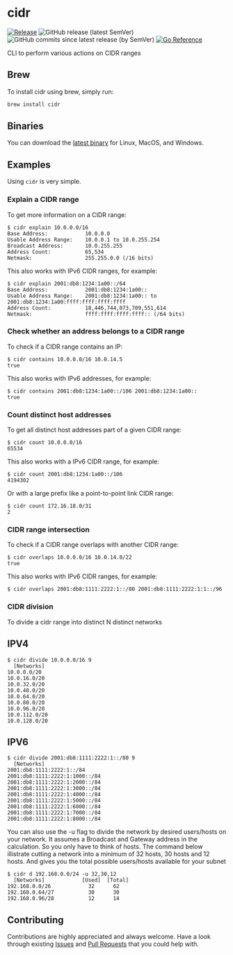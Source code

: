 # cidr
[![Release](https://github.com/bschaatsbergen/cidr/actions/workflows/goreleaser.yaml/badge.svg)](https://github.com/bschaatsbergen/cidr/actions/workflows/goreleaser.yaml) ![GitHub release (latest SemVer)](https://img.shields.io/github/v/release/bschaatsbergen/cidr) ![GitHub commits since latest release (by SemVer)](https://img.shields.io/github/commits-since/bschaatsbergen/cidr/latest) [![Go Reference](https://pkg.go.dev/badge/github.com/bschaatsbergen/cidr.svg)](https://pkg.go.dev/github.com/bschaatsbergen/cidr)

CLI to perform various actions on CIDR ranges

## Brew
To install cidr using brew, simply run:

```sh
brew install cidr
```

## Binaries
You can download the [latest binary](https://github.com/bschaatsbergen/cidr/releases/latest) for Linux, MacOS, and Windows.


## Examples

Using `cidr` is very simple.

### Explain a CIDR range

To get more information on a CIDR range:

```
$ cidr explain 10.0.0.0/16
Base Address:            10.0.0.0
Usable Address Range:    10.0.0.1 to 10.0.255.254
Broadcast Address:       10.0.255.255
Address Count:           65,534
Netmask:                 255.255.0.0 (/16 bits)
```

This also works with IPv6 CIDR ranges, for example:

```
$ cidr explain 2001:db8:1234:1a00::/64
Base Address:            2001:db8:1234:1a00::
Usable Address Range:    2001:db8:1234:1a00:: to 2001:db8:1234:1a00:ffff:ffff:ffff:ffff
Address Count:           18,446,744,073,709,551,614
Netmask:                 ffff:ffff:ffff:ffff:: (/64 bits)
```

### Check whether an address belongs to a CIDR range

To check if a CIDR range contains an IP:

```
$ cidr contains 10.0.0.0/16 10.0.14.5
true
```

This also works with IPv6 addresses, for example:

```
$ cidr contains 2001:db8:1234:1a00::/106 2001:db8:1234:1a00::
true
```

### Count distinct host addresses

To get all distinct host addresses part of a given CIDR range:

```
$ cidr count 10.0.0.0/16
65534
```

This also works with a IPv6 CIDR range, for example:

```
$ cidr count 2001:db8:1234:1a00::/106
4194302
```

Or with a large prefix like a point-to-point link CIDR range:

```
$ cidr count 172.16.18.0/31
2
```

### CIDR range intersection

To check if a CIDR range overlaps with another CIDR range:

```
$ cidr overlaps 10.0.0.0/16 10.0.14.0/22
true
```

This also works with IPv6 CIDR ranges, for example:

```
$ cidr overlaps 2001:db8:1111:2222:1::/80 2001:db8:1111:2222:1:1::/96

```

### CIDR division

To divide a cidr range into distinct N distinct networks
## IPV4
```
$ cidr divide 10.0.0.0/16 9
  [Networks]
10.0.0.0/20
10.0.16.0/20
10.0.32.0/20
10.0.48.0/20
10.0.64.0/20
10.0.80.0/20
10.0.96.0/20
10.0.112.0/20
10.0.128.0/20
```

## IPV6
```
$ cidr divide 2001:db8:1111:2222:1::/80 9
  [Networks]
2001:db8:1111:2222:1::/84
2001:db8:1111:2222:1:1000::/84
2001:db8:1111:2222:1:2000::/84
2001:db8:1111:2222:1:3000::/84
2001:db8:1111:2222:1:4000::/84
2001:db8:1111:2222:1:5000::/84
2001:db8:1111:2222:1:6000::/84
2001:db8:1111:2222:1:7000::/84
2001:db8:1111:2222:1:8000::/84

```

You can also use the -u flag to divide the network by desired users/hosts on your network. It assumes a Broadcast and Gateway address in the calculation. So you only have to think of hosts.
The command below illistrate cutting a network into a minimum of 32 hosts, 30 hosts and 12 hosts. And gives you the total possible users/hosts available for your subnet
```
$ cidr d 192.168.0.0/24 -u 32,30,12
  [Networks]            [Used]  [Total]
192.168.0.0/26            32      62
192.168.0.64/27           30      30
192.168.0.96/28           12      14

```
## Contributing

Contributions are highly appreciated and always welcome.
Have a look through existing [Issues](https://github.com/bschaatsbergen/cidr/issues) and [Pull Requests](https://github.com/bschaatsbergen/cidr/pulls) that you could help with.
